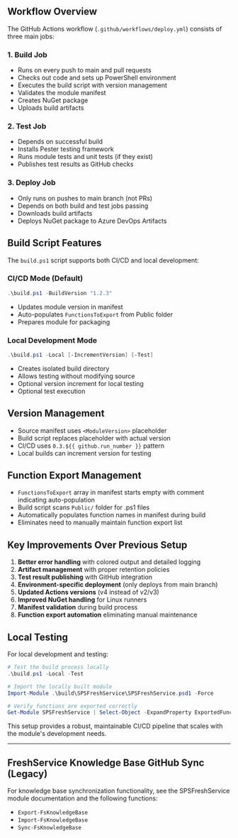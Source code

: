## Workflow Overview

The GitHub Actions workflow (`.github/workflows/deploy.yml`) consists of three main jobs:

### 1. Build Job
- Runs on every push to main and pull requests
- Checks out code and sets up PowerShell environment
- Executes the build script with version management
- Validates the module manifest
- Creates NuGet package
- Uploads build artifacts

### 2. Test Job
- Depends on successful build
- Installs Pester testing framework
- Runs module tests and unit tests (if they exist)
- Publishes test results as GitHub checks

### 3. Deploy Job
- Only runs on pushes to main branch (not PRs)
- Depends on both build and test jobs passing
- Downloads build artifacts
- Deploys NuGet package to Azure DevOps Artifacts

## Build Script Features

The `build.ps1` script supports both CI/CD and local development:

### CI/CD Mode (Default)
```powershell
.\build.ps1 -BuildVersion "1.2.3"
```
- Updates module version in manifest
- Auto-populates `FunctionsToExport` from Public folder
- Prepares module for packaging

### Local Development Mode
```powershell
.\build.ps1 -Local [-IncrementVersion] [-Test]
```
- Creates isolated build directory
- Allows testing without modifying source
- Optional version increment for local testing
- Optional test execution

## Version Management

- Source manifest uses `<ModuleVersion>` placeholder
- Build script replaces placeholder with actual version
- CI/CD uses `0.3.${{ github.run_number }}` pattern
- Local builds can increment version for testing

## Function Export Management

- `FunctionsToExport` array in manifest starts empty with comment indicating auto-population
- Build script scans `Public/` folder for .ps1 files
- Automatically populates function names in manifest during build
- Eliminates need to manually maintain function export list


## Key Improvements Over Previous Setup

1. **Better error handling** with colored output and detailed logging
2. **Artifact management** with proper retention policies
3. **Test result publishing** with GitHub integration
4. **Environment-specific deployment** (only deploys from main branch)
5. **Updated Actions versions** (v4 instead of v2/v3)
6. **Improved NuGet handling** for Linux runners
7. **Manifest validation** during build process
8. **Function export automation** eliminating manual maintenance

## Local Testing

For local development and testing:

```powershell
# Test the build process locally
.\build.ps1 -Local -Test

# Import the locally built module
Import-Module .\build\SPSFreshService\SPSFreshService.psd1 -Force

# Verify functions are exported correctly
Get-Module SPSFreshService | Select-Object -ExpandProperty ExportedFunctions
```

This setup provides a robust, maintainable CI/CD pipeline that scales with the module's development needs.

---

## FreshService Knowledge Base GitHub Sync (Legacy)

For knowledge base synchronization functionality, see the SPSFreshService module documentation and the following functions:
- `Export-FsKnowledgeBase`
- `Import-FsKnowledgeBase` 
- `Sync-FsKnowledgeBase`
